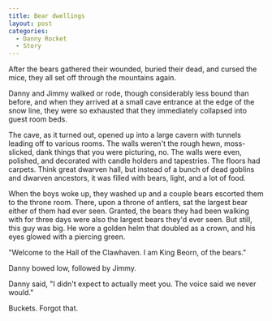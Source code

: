 ```yaml
---
title: Bear dwellings
layout: post
categories:
  - Danny Rocket
  - Story
---
```

After the bears gathered their wounded, buried their dead, and cursed the mice, they all set off through the mountains again.

Danny and Jimmy walked or rode, though considerably less bound than before, and when they arrived at a small cave entrance at the edge of the snow line, they were so exhausted that they immediately collapsed into guest room beds.

The cave, as it turned out, opened up into a large cavern with tunnels leading off to various rooms. The walls weren't the rough hewn, moss-slicked, dank things that you were picturing, no. The walls were even, polished, and decorated with candle holders and tapestries. The floors had carpets. Think great dwarven hall, but instead of a bunch of dead goblins and dwarven ancestors, it was filled with bears, light, and a lot of food.

When the boys woke up, they washed up and a couple bears escorted them to the throne room. There, upon a throne of antlers, sat the largest bear either of them had ever seen. Granted, the bears they had been walking with for three days were also the largest bears they'd ever seen. But still, this guy was big. He wore a golden helm that doubled as a crown, and his eyes glowed with a piercing green.

"Welcome to the Hall of the Clawhaven. I am King Beorn, of the bears."

Danny bowed low, followed by Jimmy.

Danny said, "I didn't expect to actually meet you. The voice said we never would."

Buckets. Forgot that.